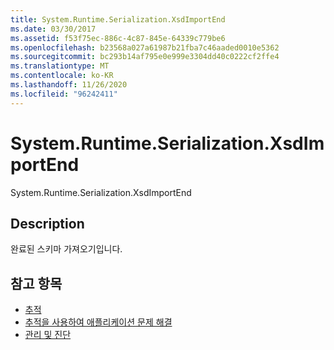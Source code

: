 ```yaml
---
title: System.Runtime.Serialization.XsdImportEnd
ms.date: 03/30/2017
ms.assetid: f53f75ec-886c-4c87-845e-64339c779be6
ms.openlocfilehash: b23568a027a61987b21fba7c46aaded0010e5362
ms.sourcegitcommit: bc293b14af795e0e999e3304dd40c0222cf2ffe4
ms.translationtype: MT
ms.contentlocale: ko-KR
ms.lasthandoff: 11/26/2020
ms.locfileid: "96242411"
---
```

# <a name="systemruntimeserializationxsdimportend"></a>System.Runtime.Serialization.XsdImportEnd

System.Runtime.Serialization.XsdImportEnd  
  
## <a name="description"></a>Description  

 완료된 스키마 가져오기입니다.  
  
## <a name="see-also"></a>참고 항목

- [추적](index.md)
- [추적을 사용하여 애플리케이션 문제 해결](using-tracing-to-troubleshoot-your-application.md)
- [관리 및 진단](../index.md)
